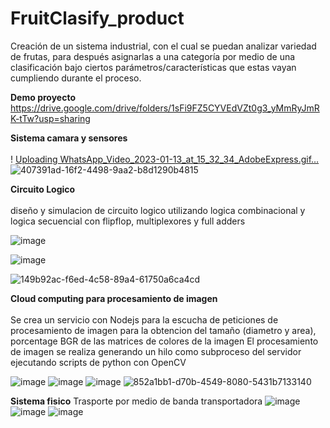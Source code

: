 # FruitClasify_product
Creación de un sistema industrial, con el cual se puedan analizar variedad de frutas, para después asignarlas a una categoría por medio de una clasificación bajo ciertos parámetros/características que estas vayan cumpliendo durante el proceso.

**Demo proyecto**
https://drive.google.com/drive/folders/1sFi9FZ5CYVEdVZt0g3_yMmRyJmRK-tTw?usp=sharing

**Sistema camara y sensores**<br></br>!
[Uploading WhatsApp_Video_2023-01-13_at_15_32_34_AdobeExpress.gif…]()
![407391ad-16f2-4498-9aa2-b8d1290b4815](https://user-images.githubusercontent.com/84602829/212422832-d65316a2-2731-4f08-9599-9cd4843109bb.jpg)


**Circuito Logico** <br></br>
diseño y simulacion de circuito logico utilizando logica combinacional y logica secuencial con flipflop, multiplexores y full adders

![image](https://user-images.githubusercontent.com/84602829/212418875-8626e9ef-c1f8-446e-bb17-68084bebcee9.png)

![image](https://user-images.githubusercontent.com/84602829/212421427-06338080-9586-4d4f-9761-d0667a144966.png)

![149b92ac-f6ed-4c58-89a4-61750a6ca4cd](https://user-images.githubusercontent.com/84602829/212421124-7006cebc-33b5-44ea-bc6b-7ee4ecdf8eaf.jpg)

**Cloud computing para procesamiento de imagen**<br></br>
Se crea un servicio con Nodejs para la escucha de peticiones de procesamiento de imagen para la obtencion del tamaño (diametro y area), porcentage BGR de las matrices de colores de la imagen
El procesamiento de imagen se realiza generando un hilo como subproceso del servidor ejecutando scripts de python con OpenCV

![image](https://user-images.githubusercontent.com/84602829/212421575-848fcf81-3c9c-4df3-ade1-d4e27dfa20e9.png)
![image](https://user-images.githubusercontent.com/84602829/212421525-21ed2f36-30d8-436e-8a00-b6cafe0a1f90.png)
![image](https://user-images.githubusercontent.com/84602829/212422459-7578d1a6-5db5-4035-80e4-63ad04ce89fc.png)
![852a1bb1-d70b-4549-8080-5431b7133140](https://user-images.githubusercontent.com/84602829/212424210-b4968bbc-cc76-4159-a819-d23b0d20cdc0.jpg)

**Sistema fisico**
Trasporte por medio de banda transportadora
![image](https://user-images.githubusercontent.com/84602829/212425214-369b9117-d669-4a21-a545-b089f9c7d7ad.png)
![image](https://user-images.githubusercontent.com/84602829/212425141-be8e43de-cbfa-4525-ac49-e161175ba3a1.png)
![image](https://user-images.githubusercontent.com/84602829/212425441-3441109b-5e9d-47c5-954b-375f02a1d257.png)

